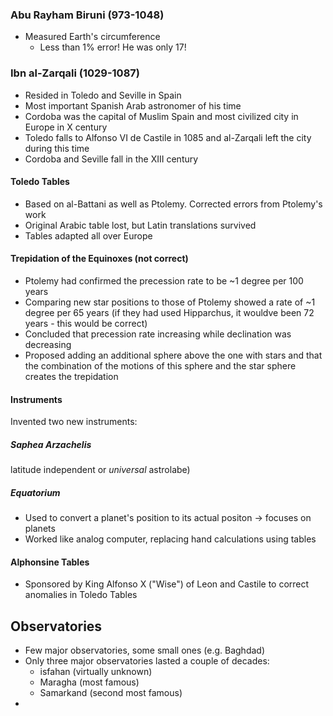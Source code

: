 ### Abu Rayham Biruni (973-1048)
- Measured Earth's circumference
	- Less than 1% error! He was only 17!

### Ibn al-Zarqali (1029-1087)
- Resided in Toledo and Seville in Spain
- Most important Spanish Arab astronomer of his time
- Cordoba was the capital of Muslim Spain and most civilized city in Europe in X century
- Toledo falls to Alfonso VI de Castile in 1085 and al-Zarqali left the city during this time
- Cordoba and Seville fall in the XIII century

#### Toledo Tables
- Based on al-Battani as well as Ptolemy. Corrected errors from Ptolemy's work
- Original Arabic table lost, but Latin translations survived
- Tables adapted all over Europe

#### Trepidation of the Equinoxes (not correct)
- Ptolemy had confirmed the precession rate to be ~1 degree per 100 years
- Comparing new star positions to those of Ptolemy showed a rate of ~1 degree per 65 years (if they had used Hipparchus, it wouldve been 72 years - this would be correct)
- Concluded that precession rate increasing while declination was decreasing
- Proposed adding an additional sphere above the one with stars and that the combination of the motions of this sphere and the star sphere creates the trepidation

#### Instruments
Invented two new instruments: 
#####  Saphea Arzachelis
latitude independent or *universal* astrolabe)
##### Equatorium
- Used to convert a planet's position to its actual positon → focuses on planets
- Worked like analog computer, replacing hand calculations using tables

#### Alphonsine Tables
- Sponsored by King Alfonso X ("Wise") of Leon and Castile to correct anomalies in Toledo Tables


## Observatories
- Few major observatories, some small ones (e.g. Baghdad)
- Only three major observatories lasted a couple of decades:
	- isfahan (virtually unknown)
	- Maragha (most famous)
	- Samarkand (second most famous)
- 